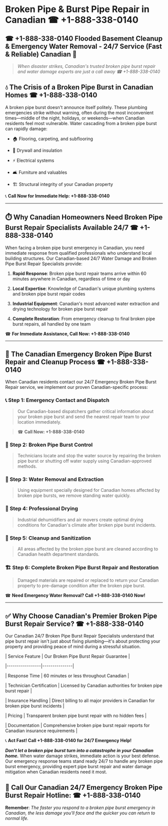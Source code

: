 # Broken Pipe & Burst Pipe Repair in Canadian ☎ +1-888-338-0140  
## ☎ +1-888-338-0140 Flooded Basement Cleanup & Emergency Water Removal - 24/7 Service (Fast & Reliable) Canadian 🚨  

> *When disaster strikes, Canadian's trusted broken pipe burst repair and water damage experts are just a call away ☎ +1-888-338-0140*  

## 💧 The Crisis of a Broken Pipe Burst in Canadian Homes ☎ +1-888-338-0140  

A broken pipe burst doesn't announce itself politely. These plumbing emergencies strike without warning, often during the most inconvenient times—middle of the night, holidays, or weekends—when Canadian residents feel most vulnerable. Water cascading from a broken pipe burst can rapidly damage:  

* 🏠 Flooring, carpeting, and subflooring  
* 🧱 Drywall and insulation  
* ⚡ Electrical systems  
* 🛋️ Furniture and valuables  
* 🏗️ Structural integrity of your Canadian property  

📞 **Call Now for Immediate Help: +1-888-338-0140**  

---  

## ⏱️ Why Canadian Homeowners Need Broken Pipe Burst Repair Specialists Available 24/7 ☎ +1-888-338-0140  

When facing a broken pipe burst emergency in Canadian, you need immediate response from qualified professionals who understand local building structures. Our Canadian-based 24/7 Water Damage and Broken Pipe Burst Repair Specialists provide:  

1. **Rapid Response**: Broken pipe burst repair teams arrive within 60 minutes anywhere in Canadian, regardless of time or day  
2. **Local Expertise**: Knowledge of Canadian's unique plumbing systems and broken pipe burst repair codes  
3. **Industrial Equipment**: Canadian's most advanced water extraction and drying technology for broken pipe burst repair  
4. **Complete Restoration**: From emergency cleanup to final broken pipe burst repairs, all handled by one team  

☎ **For Immediate Assistance, Call Now: +1-888-338-0140**  

---  

## 🔧 The Canadian Emergency Broken Pipe Burst Repair and Cleanup Process ☎ +1-888-338-0140  

When Canadian residents contact our 24/7 Emergency Broken Pipe Burst Repair service, we implement our proven Canadian-specific process:  

### 📞 Step 1: Emergency Contact and Dispatch  
> Our Canadian-based dispatchers gather critical information about your broken pipe burst and send the nearest repair team to your location immediately.  
> ☎ **Call Now: +1-888-338-0140**  

### 🚿 Step 2: Broken Pipe Burst Control  
> Technicians locate and stop the water source by repairing the broken pipe burst or shutting off water supply using Canadian-approved methods.  

### 🌊 Step 3: Water Removal and Extraction  
> Using equipment specially designed for Canadian homes affected by broken pipe bursts, we remove standing water quickly.  

### 💨 Step 4: Professional Drying  
> Industrial dehumidifiers and air movers create optimal drying conditions for Canadian's climate after broken pipe burst incidents.  

### 🧼 Step 5: Cleanup and Sanitization  
> All areas affected by the broken pipe burst are cleaned according to Canadian health department standards.  

### 🏗️ Step 6: Complete Broken Pipe Burst Repair and Restoration  
> Damaged materials are repaired or replaced to return your Canadian property to pre-damage condition after the broken pipe burst.  

☎ **Need Emergency Water Removal? Call +1-888-338-0140 Now!**  

---  

## ✅ Why Choose Canadian's Premier Broken Pipe Burst Repair Service? ☎ +1-888-338-0140  

Our Canadian 24/7 Broken Pipe Burst Repair Specialists understand that pipe burst repair isn't just about fixing plumbing—it's about protecting your property and providing peace of mind during a stressful situation.  

| Service Feature | Our Broken Pipe Burst Repair Guarantee |  
|-----------------|---------------|  
| Response Time | 60 minutes or less throughout Canadian |  
| Technician Certification | Licensed by Canadian authorities for broken pipe burst repair |  
| Insurance Handling | Direct billing to all major providers in Canadian for broken pipe burst incidents |  
| Pricing | Transparent broken pipe burst repair with no hidden fees |  
| Documentation | Comprehensive broken pipe burst repair reports for Canadian insurance requirements |  

📞 **Act Fast! Call +1-888-338-0140 for 24/7 Emergency Help!**  

***Don't let a broken pipe burst turn into a catastrophe in your Canadian home.*** When water damage strikes, immediate action is your best defense. Our emergency response teams stand ready 24/7 to handle any broken pipe burst emergency, providing expert pipe burst repair and water damage mitigation when Canadian residents need it most.  

## 📱 Call Our Canadian 24/7 Emergency Broken Pipe Burst Repair Hotline: ☎ +1-888-338-0140  

**Remember**: *The faster you respond to a broken pipe burst emergency in Canadian, the less damage you'll face and the quicker you can return to normal life.*